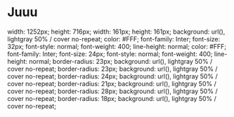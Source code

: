# Juuu
width: 1252px;
height: 716px;
width: 161px;
height: 161px;
background: url(<path-to-image>), lightgray 50% / cover no-repeat;
color: #FFF;
font-family: Inter;
font-size: 32px;
font-style: normal;
font-weight: 400;
line-height: normal;
color: #FFF;
font-family: Inter;
font-size: 24px;
font-style: normal;
font-weight: 400;
line-height: normal;
border-radius: 23px;
background: url(<path-to-image>), lightgray 50% / cover no-repeat;
border-radius: 23px;
background: url(<path-to-image>), lightgray 50% / cover no-repeat;
border-radius: 24px;
background: url(<path-to-image>), lightgray 50% / cover no-repeat;
border-radius: 21px;
background: url(<path-to-image>), lightgray 50% / cover no-repeat;
border-radius: 28px;
background: url(<path-to-image>), lightgray 50% / cover no-repeat;
border-radius: 18px;
background: url(<path-to-image>), lightgray 50% / cover no-repeat;
